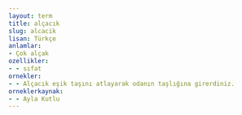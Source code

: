 ```yaml
---
layout: term
title: alçacık
slug: alcacik
lisan: Türkçe
anlamlar:
- Çok alçak
ozellikler:
- - sıfat
ornekler:
- - Alçacık eşik taşını atlayarak odanın taşlığına girerdiniz.
orneklerkaynak:
- - Ayla Kutlu
---
```

